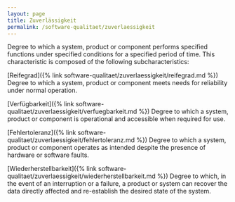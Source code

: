 ```yaml
---
layout: page
title: Zuverlässigkeit
permalink: /software-qualitaet/zuverlaessigkeit
---
```


Degree to which a system, product or component performs specified functions under specified conditions for a specified period of time. This characteristic is composed of the following subcharacteristics:

[Reifegrad]({% link software-qualitaet/zuverlaessigkeit/reifegrad.md %})
Degree to which a system, product or component meets needs for reliability under normal operation.

[Verfügbarkeit]({% link software-qualitaet/zuverlaessigkeit/verfuegbarkeit.md %})
Degree to which a system, product or component is operational and accessible when required for use.

[Fehlertoleranz]({% link software-qualitaet/zuverlaessigkeit/fehlertoleranz.md %})
Degree to which a system, product or component operates as intended despite the presence of hardware or software faults.

[Wiederherstellbarkeit]({% link software-qualitaet/zuverlaessigkeit/wiederherstellbarkeit.md %})
Degree to which, in the event of an interruption or a failure, a product or system can recover the data directly affected and re-establish the desired state of the system.